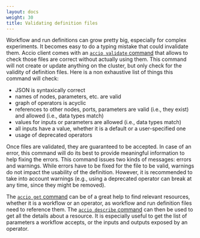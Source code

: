 ```yaml
---
layout: docs
weight: 30
title: Validating definition files
---
```


Workflow and run definitions can grow pretty big, especially for complex experiments.
It becomes easy to do a typing mistake that could invalidate them.
Accio client comes with an [`accio validate` command](../../reference/commands/validate.html) that allows to check those files are correct without actually using them.
This command will not create or update anything on the cluster, but only check for the validity of definition files.
Here is a non exhaustive list of things this command will check:

  * JSON is syntaxically correct
  * names of nodes, parameters, etc. are valid
  * graph of operators is acyclic
  * references to other nodes, ports, parameters are valid (i.e., they exist) and allowed (i.e., data types match)
  * values for inputs or parameters are allowed (i.e., data types match)
  * all inputs have a value, whether it is a default or a user-specified one
  * usage of deprecated operators

Once files are validated, they are guaranteed to be accepted.
In case of an error, this command will do its best to provide meaningful information to help fixing the errors.
This command issues two kinds of messages: errors and warnings.
While errors have to be fixed for the file to be valid, warnings do not impact the usability of the definition.
However, it is recommended to take into account warnings (e.g., using a deprecated operator can break at any time, since they might be removed).

The [`accio get` command](../../reference/commands/get.html) can be of a great help to find relevant resources, whether it is a workflow or an operator, as workflow and run definition files need to reference them.
The [`accio describe` command](../../reference/commands/describe.html) can then be used to get all the details about a resource.
It is especially useful to get the list of parameters a workflow accepts, or the inputs and outputs exposed by an operator.
